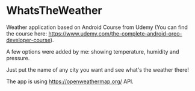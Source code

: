 # WhatsTheWeather
Weather application based on Android Course from Udemy (You can find the course here: https://www.udemy.com/the-complete-android-oreo-developer-course). 

A few options were added by me: showing temperature, humidity and pressure. 

Just put the name of any city you want and see what's the weather there! 

The app is using https://openweathermap.org/ API. 